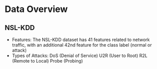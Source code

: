 # Data Overview

## NSL-KDD
- Features: The NSL-KDD dataset has 41 features related to network traffic, with an additional 42nd feature for the class label (normal or attack)
- Types of Attacks: 
DoS (Denial of Service)
U2R (User to Root)
R2L (Remote to Local)
Probe (Probing)
